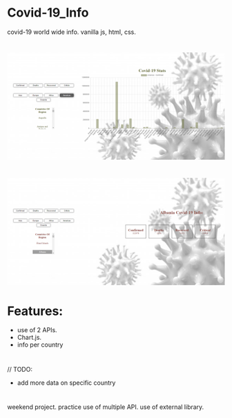 # Covid-19_Info
covid-19 world wide info. vanilla js, html, css. 

#
![alt text](https://github.com/ArielMoi/Covid-19_Info/blob/main/img/screenShot.png)
#
![alt text](https://github.com/ArielMoi/Covid-19_Info/blob/main/img/screenShot1.png)
#

# Features:
- use of 2 APIs.
- Chart.js.
- info per country

#

// TODO:
- add more data on specific country

#
weekend project. 
practice use of multiple API.
use of external library.
